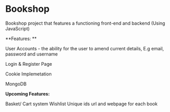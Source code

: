 # Bookshop
Bookshop project that features a functioning front-end and backend (Using JavaScript)

**Features: **

User Accounts - the ability for the user to amend current details, E.g email, password and username

Login & Register Page

Cookie Implemetation

MongoDB

**Upcoming Features:**

Basket/ Cart system
Wishlist
Unique ids url and webpage for each book 
